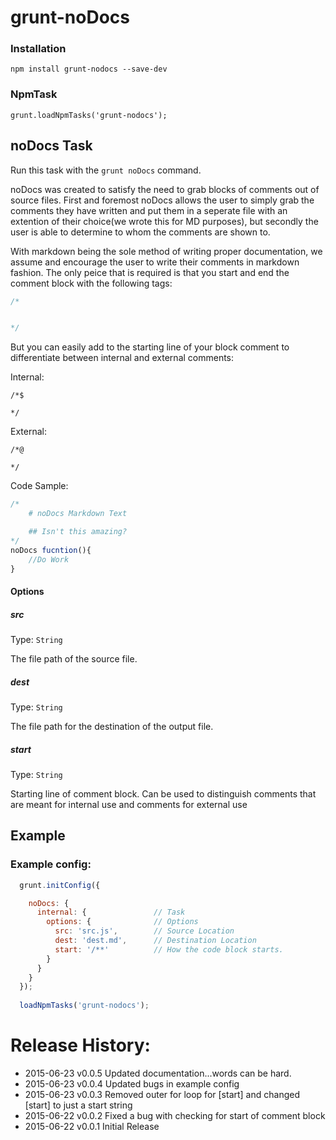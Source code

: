 # grunt-noDocs

### Installation 

```
npm install grunt-nodocs --save-dev
```

### NpmTask

```
grunt.loadNpmTasks('grunt-nodocs');
```

## noDocs Task
Run this task with the `grunt noDocs` command.

noDocs was created to satisfy the need to grab blocks of comments out of source files. First and foremost noDocs allows the user to simply grab the comments they have written and put them in a seperate file with an extention of their choice(we wrote this for MD purposes), but secondly the user is able to determine to whom the comments are shown to.

With markdown being the sole method of writing proper documentation, we assume and encourage the user to write their comments in markdown fashion. The only peice that is required is that you start and end the comment block with the following tags:

```js
/*


*/
```

But you can easily add to the starting line of your block comment to differentiate between internal and external comments:

Internal:
```
/*$

*/
```

External:
```
/*@

*/
```

Code Sample:

```js
/*
	# noDocs Markdown Text

	## Isn't this amazing?
*/
noDocs fucntion(){
	//Do Work
}
```

#### Options

##### src
Type: `String`

The file path of the source file.

##### dest
Type: `String`

The file path for the destination of the output file.

##### start
Type: `String`

Starting line of comment block. Can be used to distinguish comments that are meant for internal use and comments for external use

## Example

### Example config:

```js
  grunt.initConfig({

    noDocs: {
      internal: {               // Task
        options: {              // Options
          src: 'src.js',        // Source Location
          dest: 'dest.md',      // Destination Location
          start: '/**'          // How the code block starts.
        }
      }
    }
  });
  
  loadNpmTasks('grunt-nodocs');
```

# Release History:
 - 2015-06-23 v0.0.5 Updated documentation...words can be hard.
 - 2015-06-23 v0.0.4 Updated bugs in example config
 - 2015-06-23 v0.0.3 Removed outer for loop for [start] and changed [start] to just a start string
 - 2015-06-22 v0.0.2 Fixed a bug with checking for start of comment block 
 - 2015-06-22 v0.0.1 Initial Release
